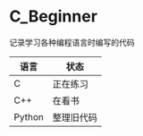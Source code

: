 # C_Beginner
记录学习各种编程语言时编写的代码

| 语言   | 状态                 |
| ------ | -------------------- |
| C      | 正在练习             |
| C++    | 在看书 |
| Python | 整理旧代码           |

